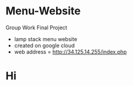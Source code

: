 # Menu-Website
Group Work Final Project
 - lamp stack menu website
 - created on google cloud
 - web address = http://34.125.14.255/index.php

# Hi
